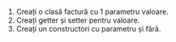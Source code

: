 
1. Creați o clasă factură cu 1 parametru valoare.
2. Creați getter și setter pentru valoare.
3. Creați un constructori cu parametru și fără.


